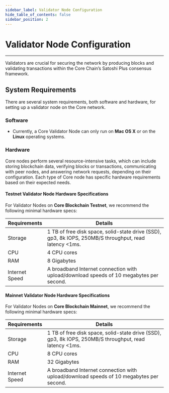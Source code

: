 ```yaml
---
sidebar_label: Validator Node Configuration
hide_table_of_contents: false
sidebar_position: 2
---
```


# Validator Node Configuration
---
Validators are crucial for securing the network by producing blocks and validating transactions within the Core Chain’s Satoshi Plus consensus framework.

## System Requirements

There are several system requirements, both software and hardware, for setting up a validator node on the Core network.

### Software

* Currently, a Core Validator Node can only run on **Mac OS X** or on the **Linux** operating systems.

### Hardware

Core nodes perform several resource-intensive tasks, which can include storing blockchain data, verifying blocks or transactions, communicating with peer nodes, and answering network requests, depending on their configuration. Each type of Core node has specific hardware requirements based on their expected needs.

#### Testnet Validator Node Hardware Specifications

For Validator Nodes on **Core Blockchain Testnet**, we recommend the following minimal hardware specs:

| Requirements   | Details                                                                                                 |  
|----------------|---------------------------------------------------------------------------------------------------------|
| Storage        | 1 TB of free disk space, solid-state drive (SSD), gp3, 8k IOPS, 250MB/S throughput, read latency \<1ms. |
| CPU            | 4 CPU cores                                                                                             |
| RAM            | 8 Gigabytes                                                                                             |
| Internet Speed | A broadband Internet connection with upload/download speeds of 10 megabytes per second.                 |


#### Mainnet Validator Node Hardware Specifications

For Validator Nodes on **Core Blockchain Mainnet**, we recommend the following minimal hardware specs:


| Requirements   | Details                                                                                                 |  
|----------------|---------------------------------------------------------------------------------------------------------|
| Storage        | 1 TB of free disk space, solid-state drive (SSD), gp3, 8k IOPS, 250MB/S throughput, read latency \<1ms. |
| CPU            | 8 CPU cores                                                                                             |
| RAM            | 32 Gigabytes                                                                                            |
| Internet Speed | A broadband Internet connection with upload/download speeds of 10 megabytes per second.                 |
